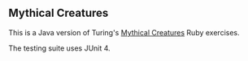 ## Mythical Creatures

This is a Java version of Turing's [Mythical Creatures](https://github.com/turingschool-examples/mod-1-be-exercises/tree/main/ruby_exercises/mythical-creatures) Ruby exercises.

The testing suite uses JUnit 4.
